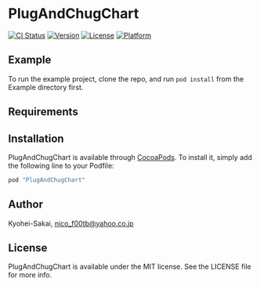 # PlugAndChugChart

[![CI Status](http://img.shields.io/travis/Kyohei-Sakai/PlugAndChugChart.svg?style=flat)](https://travis-ci.org/Kyohei-Sakai/PlugAndChugChart)
[![Version](https://img.shields.io/cocoapods/v/PlugAndChugChart.svg?style=flat)](http://cocoapods.org/pods/PlugAndChugChart)
[![License](https://img.shields.io/cocoapods/l/PlugAndChugChart.svg?style=flat)](http://cocoapods.org/pods/PlugAndChugChart)
[![Platform](https://img.shields.io/cocoapods/p/PlugAndChugChart.svg?style=flat)](http://cocoapods.org/pods/PlugAndChugChart)

## Example

To run the example project, clone the repo, and run `pod install` from the Example directory first.

## Requirements

## Installation

PlugAndChugChart is available through [CocoaPods](http://cocoapods.org). To install
it, simply add the following line to your Podfile:

```ruby
pod "PlugAndChugChart"
```

## Author

Kyohei-Sakai, nico_f00tb@yahoo.co.jp

## License

PlugAndChugChart is available under the MIT license. See the LICENSE file for more info.
